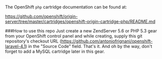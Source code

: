The OpenShift `php` cartridge documentation can be found at:

https://github.com/openshift/origin-server/tree/master/cartridges/openshift-origin-cartridge-php/README.md

###How to use this repo
Just create a new ZendServer 5.6 or PHP 5.3 gear from your OpenShift control panel and while creating, supply this git repository's checkout URL (https://github.com/antoniofrignani/openshift-laravel-4.1) in the "Source Code" field. That's it. And oh by the way, don't forget to add a MySQL cartridge later in this gear.
